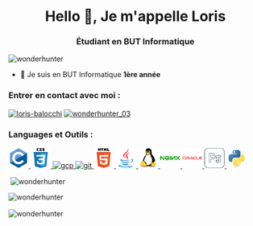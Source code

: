 <h1 align="center">Hello 👋, Je m'appelle Loris</h1>
<h3 align="center">Étudiant en BUT Informatique</h3>

<p align="left"> <img src="https://komarev.com/ghpvc/?username=wonderhunter&label=Nombre%20de%20vues%20du%20profil&color=0e75b6&style=flat-square" alt="wonderhunter" /> </p>

- 🔭 Je suis en BUT Informatique **1ère année**

<h3 align="left">Entrer en contact avec moi :</h3>
<p align="left">
<a href="https://linkedin.com/in/loris-balocchi" target="blank"><img align="center" src="https://raw.githubusercontent.com/rahuldkjain/github-profile-readme-generator/master/src/images/icons/Social/linked-in-alt.svg" alt="loris-balocchi" height="30" width="40" /></a>
<a href="https://instagram.com/wonderhunter_03" target="blank"><img align="center" src="https://raw.githubusercontent.com/rahuldkjain/github-profile-readme-generator/master/src/images/icons/Social/instagram.svg" alt="wonderhunter_03" height="30" width="40" /></a>
</p>

<h3 align="left">Languages et Outils :</h3>
<p align="left"> <a href="https://www.cprogramming.com/" target="_blank" rel="noreferrer"> <img src="https://raw.githubusercontent.com/devicons/devicon/master/icons/c/c-original.svg" alt="c" width="40" height="40"/> </a> <a href="https://www.w3schools.com/css/" target="_blank" rel="noreferrer"> <img src="https://raw.githubusercontent.com/devicons/devicon/master/icons/css3/css3-original-wordmark.svg" alt="css3" width="40" height="40"/> </a> <a href="https://cloud.oracle.com" target="_blank" rel="noreferrer"> <img src="https://pbs.twimg.com/profile_images/1533830901800615936/FMaKZbh-_400x400.png" alt="gcp" width="40" height="40"/> </a> <a href="https://git-scm.com/" target="_blank" rel="noreferrer"> <img src="https://www.vectorlogo.zone/logos/git-scm/git-scm-icon.svg" alt="git" width="40" height="40"/> </a> <a href="https://www.w3.org/html/" target="_blank" rel="noreferrer"> <img src="https://raw.githubusercontent.com/devicons/devicon/master/icons/html5/html5-original-wordmark.svg" alt="html5" width="40" height="40"/> </a> <a href="https://www.java.com" target="_blank" rel="noreferrer"> <img src="https://raw.githubusercontent.com/devicons/devicon/master/icons/java/java-original.svg" alt="java" width="40" height="40"/> </a> <a href="https://www.linux.org/" target="_blank" rel="noreferrer"> <img src="https://raw.githubusercontent.com/devicons/devicon/master/icons/linux/linux-original.svg" alt="linux" width="40" height="40"/> </a> <a href="https://www.nginx.com" target="_blank" rel="noreferrer"> <img src="https://raw.githubusercontent.com/devicons/devicon/master/icons/nginx/nginx-original.svg" alt="nginx" width="40" height="40"/> </a> <a href="https://www.oracle.com/" target="_blank" rel="noreferrer"> <img src="https://raw.githubusercontent.com/devicons/devicon/master/icons/oracle/oracle-original.svg" alt="oracle" width="40" height="40"/> </a> <a href="https://www.photoshop.com/en" target="_blank" rel="noreferrer"> <img src="https://raw.githubusercontent.com/devicons/devicon/master/icons/photoshop/photoshop-line.svg" alt="photoshop" width="40" height="40"/> </a> <a href="https://www.python.org" target="_blank" rel="noreferrer"> <img src="https://raw.githubusercontent.com/devicons/devicon/master/icons/python/python-original.svg" alt="python" width="40" height="40"/> </a> </p>

<p>&nbsp;<img align="center" src="https://github-readme-stats.vercel.app/api?username=wonderhunter&show_icons=true&theme=dark&locale=fr" alt="wonderhunter" /></p>

<p><img align="left" src="https://github-readme-stats.vercel.app/api/top-langs?username=wonderhunter&show_icons=true&theme=dark&locale=fr&layout=compact" alt="wonderhunter" /></p> </br>

<p><img align="center" src="https://github-readme-streak-stats.herokuapp.com/?user=wonderhunter&theme=dark" alt="wonderhunter" /></p>

